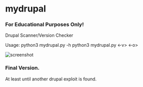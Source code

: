 # mydrupal
### For Educational Purposes Only!
Drupal Scanner/Version Checker

Usage:
python3 mydrupal.py -h
python3 mydrupal.py <target> <-v> <-o>

![screenshot](https://user-images.githubusercontent.com/36481374/39340292-535d0d0a-499b-11e8-984e-7937210d0668.PNG)





### Final Version.
At least until another drupal exploit is found.
